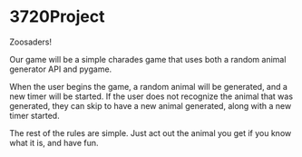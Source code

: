 # 3720Project
Zoosaders!

Our game will be a simple charades game that uses both a random animal generator API and pygame.

When the user begins the game, a random animal will be generated, and a new timer will be started. If the user does not recognize the animal that was generated, they can skip to have a new animal generated, along with a new timer started. 

The rest of the rules are simple. Just act out the animal you get if you know what it is, and have fun. 
